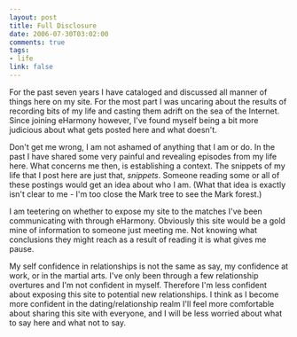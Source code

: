 ```yaml
--- 
layout: post
title: Full Disclosure
date: 2006-07-30T03:02:00
comments: true
tags:
- life
link: false
---
```

For the past seven years I have cataloged and discussed all manner of things here on my site. For the most part I was uncaring about the results of recording bits of my life and casting them adrift on the sea of the Internet. Since joining eHarmony however, I've found myself being a bit more judicious about what gets posted here and what doesn't.

Don't get me wrong, I am not ashamed of anything that I am or do. In the past I have shared some very painful and revealing episodes from my life here. What concerns me then, is establishing a context. The snippets of my life that I post here are just that, _snippets_. Someone reading some or all of these postings would get an idea about who I am. (What that idea is exactly isn't clear to me - I'm too close the Mark tree to see the Mark forest.)

I am teetering on whether to expose my site to the matches I've been communicating with through eHarmony. Obviously this site would be a gold mine of information to someone just meeting me. Not knowing what conclusions they might reach as a result of reading it is what gives me pause.

My self confidence in relationships is not the same as say, my confidence at work, or in the martial arts. I've only been through a few relationship overtures and I'm not confident in myself. Therefore I'm less confident about exposing this site to potential new relationships. I think as I become more confident in the dating/relationship realm I'll feel more comfortable about sharing this site with everyone, and I will be less worried about what to say here and what not to say.

